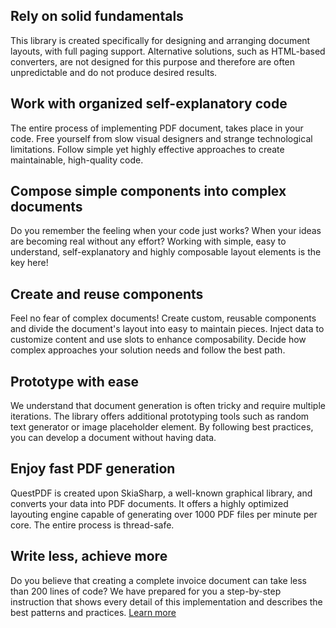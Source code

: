 ## Rely on solid fundamentals

This library is created specifically for designing and arranging document layouts, with full paging support.  Alternative solutions, such as HTML-based converters, are not designed for this purpose and therefore are often unpredictable and do not produce desired results.

## Work with organized self-explanatory code

The entire process of implementing PDF document, takes place in your code. Free yourself from slow visual designers and strange technological limitations. Follow simple yet highly effective approaches to create maintainable, high-quality code.

## Compose simple components into complex documents

Do you remember the feeling when your code just works? When your ideas are becoming real without any effort? Working with simple, easy to understand, self-explanatory and highly composable layout elements is the key here!

## Create and reuse components

Feel no fear of complex documents! Create custom, reusable components and divide the document's layout into easy to maintain pieces. Inject data to customize content and use slots to enhance composability. Decide how complex approaches your solution needs and follow the best path.

## Prototype with ease

We understand that document generation is often tricky and require multiple iterations. The library offers additional prototyping tools such as random text generator or image placeholder element. By following best practices, you can develop a document without having data.

## Enjoy fast PDF generation

QuestPDF is created upon SkiaSharp, a well-known graphical library, and converts your data into PDF documents. It offers a highly optimized layouting engine capable of generating over 1000 PDF files per minute per core. The entire process is thread-safe.

## Write less, achieve more

Do you believe that creating a complete invoice document can take less than 200 lines of code? We have prepared for you a step-by-step instruction that shows every detail of this implementation and describes the best patterns and practices. [Learn more](https://www.questpdf.com/documentation/getting-started.html)